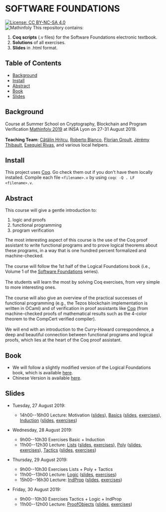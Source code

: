 # SOFTWARE FOUNDATIONS
[![License: CC BY-NC-SA 4.0](https://img.shields.io/badge/License-CC%20BY--NC--SA%204.0-lightgrey.svg)](http://creativecommons.org/licenses/by-nc-sa/4.0/)</br>
![Mathinfoly](http://www.mathinfoly.org/assets/img/logo/logomathinfoly2.png)
This repository contains:
1. **Coq scripts** (.v files) for the Software Foundations electronic textbook.
2. **Solutions** of all exercises.
3. **Slides** in .html format.

## Table of Contents

- [Background](#background)
- [Install](#install)
- [Abstract](#abstract)
- [Book](#book)
- [Slides](#slides)

## Background
Course at Summer School on Cryptography, Blockchain and Program Verification [Mathinfoly 2019](http://www.mathinfoly.org/)
at INSA Lyon on 27-31 August 2019. </br></br>
**Teaching Team**: [Cătălin Hriţcu](http://prosecco.gforge.inria.fr/personal/hritcu/), [Roberto Blanco](https://robblanco.github.io/), [Florian Groult](https://github.com/floriangru), [Jérémy Thibault](http://perso.eleves.ens-rennes.fr/people/Jeremy.Thibault/), [Exequiel Rivas](https://dcc.fceia.unr.edu.ar/~erivas/), and various local helpers.

## Install
This project uses [Coq](https://coq.inria.fr/). Go check them out if you don't have them locally installed. Compile each file `<filename>.v` by using `coqc -Q . LF <filename>.v`.

## Abstract
This course will give a gentle introduction to: 
1. logic and proofs
2. functional programming
3. program verification

The most interesting aspect of this course is the use of the Coq proof assistant to write functional programs and to prove
logical theorems about these programs, in a way that is one hundred percent formalized and machine-checked. 
</br></br>
The course will follow the 1st half of the Logical Foundations book (i.e., Volume 1 of the [Software Foundations](https://softwarefoundations.cis.upenn.edu/) series). </br></br>
The students will learn the most by solving Coq exercises, from very simple to more interesting ones. </br></br>
The course will also give an overview of the practical successes of functional programming (e.g., the Tezos blockchain implementation is written in OCaml) and of verification in proof assistants like [Coq](https://coq.inria.fr/) (from machine-checked proofs of mathematical results such as the 4-color theorem to the CompCert verified compiler). </br></br>
We will end with an introduction to the Curry-Howard correspondence, a deep and beautiful connection between functional programs and logical proofs, which lies at the heart of the Coq proof assistant.

## Book
- We will follow a slightly modified version of the Logical Foundations book, which is available [here](https://prosecco.gforge.inria.fr/personal/hritcu/teaching/lyon2019/book/lf-current/index.html).
- Chinese Version is available [here](https://coq-zh.github.io/SF-zh/lf-current/index.html).

## Slides
- Tuesday, 27 August 2019:
   + 14h00--16h00 Lecture: Motivation ([slides](https://prosecco.gforge.inria.fr/personal/hritcu/teaching/lyon2019/Motivation.pdf)), [Basics](https://prosecco.gforge.inria.fr/personal/hritcu/teaching/lyon2019/book/lf-current/Basics.html) ([slides](https://prosecco.gforge.inria.fr/personal/hritcu/teaching/lyon2019/slides/Basics.html), [exercises](https://prosecco.gforge.inria.fr/personal/hritcu/teaching/lyon2019/book/lf-current/Basics.v)), [Induction](https://prosecco.gforge.inria.fr/personal/hritcu/teaching/lyon2019/book/lf-current/Induction.html) ([slides](https://prosecco.gforge.inria.fr/personal/hritcu/teaching/lyon2019/slides/Induction.html), [exercises](https://prosecco.gforge.inria.fr/personal/hritcu/teaching/lyon2019/book/lf-current/Induction.v))

- Wednesday, 28 August 2019:
   + 9h00--10h30 Exercises Basic + Induction
   + 11h00--12h30 Lecture: [Lists](https://prosecco.gforge.inria.fr/personal/hritcu/teaching/lyon2019/book/lf-current/Lists.html) ([slides](https://prosecco.gforge.inria.fr/personal/hritcu/teaching/lyon2019/slides/Lists.html), [exercises](https://prosecco.gforge.inria.fr/personal/hritcu/teaching/lyon2019/book/lf-current/Lists.v)), [Poly](https://prosecco.gforge.inria.fr/personal/hritcu/teaching/lyon2019/book/lf-current/Poly.html) ([slides](https://prosecco.gforge.inria.fr/personal/hritcu/teaching/lyon2019/slides/Poly.html), [exercises](https://prosecco.gforge.inria.fr/personal/hritcu/teaching/lyon2019/book/lf-current/Poly.v)), [Tactics](https://prosecco.gforge.inria.fr/personal/hritcu/teaching/lyon2019/book/lf-current/Tactics.html) ([slides](https://prosecco.gforge.inria.fr/personal/hritcu/teaching/lyon2019/slides/Tactics.html), [exercises](https://prosecco.gforge.inria.fr/personal/hritcu/teaching/lyon2019/book/lf-current/Tactics.v))

- Thursday, 29 August 2019:
   + 9h00--10h30 Exercises Lists + Poly + Tactics
   + 11h00--13h00 Lecture: [Logic](https://prosecco.gforge.inria.fr/personal/hritcu/teaching/lyon2019/book/lf-current/Logic.html) ([slides](https://prosecco.gforge.inria.fr/personal/hritcu/teaching/lyon2019/slides/Logic.html), [exercises](https://prosecco.gforge.inria.fr/personal/hritcu/teaching/lyon2019/book/lf-current/Logic.v))
   + 15h00--16h30 Lecture: [IndProp](https://prosecco.gforge.inria.fr/personal/hritcu/teaching/lyon2019/book/lf-current/IndProp.html) ([slides](https://prosecco.gforge.inria.fr/personal/hritcu/teaching/lyon2019/slides/IndProp.html), [exercises](https://prosecco.gforge.inria.fr/personal/hritcu/teaching/lyon2019/book/lf-current/IndProp.v))

- Friday, 30 August 2019:
   + 9h00--10h30 Exercises Tactics + Logic + IndProp
   + 11h00--12h00 Lecture: [ProofObjects](https://prosecco.gforge.inria.fr/personal/hritcu/teaching/lyon2019/book/lf-current/ProofObjects.html) ([slides](https://prosecco.gforge.inria.fr/personal/hritcu/teaching/lyon2019/slides/ProofObjects.html), [exercises](https://prosecco.gforge.inria.fr/personal/hritcu/teaching/lyon2019/book/lf-current/ProofObjects.v))

